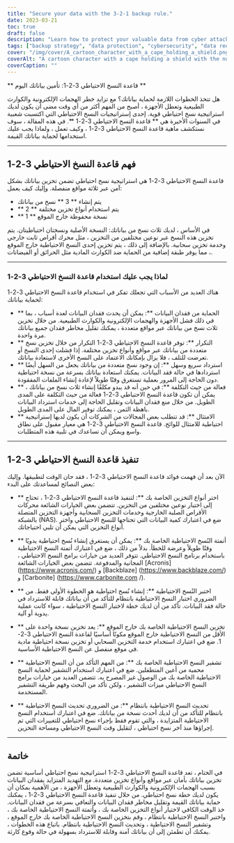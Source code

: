 ```yaml
---
title: "Secure your data with the 3-2-1 backup rule."
date: 2023-03-21
toc: true
draft: false
description: "Learn how to protect your valuable data from cyber attacks, natural disasters, and hardware failures."
tags: ["backup strategy", "data protection", "cybersecurity", "data redundancy", "data loss prevention", "data recovery", "compliance", "external hard drives", "cloud storage services", "network-attached storage", "backup software", "automated backups", "data security", "disaster recovery", "offsite backup", "redundant backups", "backup best practices", "backup solutions", "storage types", "data safety"]
cover: "/img/cover/A_cartoon_character_with_a_cape_holding_a_shield.png"
coverAlt: "A cartoon character with a cape holding a shield with the number 3 on it, while standing on top of two storage boxes, one representing a hard drive and the other a cloud, and pointing to a globe representing offsite storage."
coverCaption: ""
---
```

 ** قاعدة النسخ الاحتياطي 3-2-1: تأمين بياناتك اليوم **  هل تتخذ الخطوات اللازمة لحماية بياناتك؟ مع تزايد خطر الهجمات الإلكترونية والكوارث الطبيعية وتعطل الأجهزة ، أصبح من المهم أكثر من أي وقت مضى أن يكون لديك استراتيجية نسخ احتياطي قوية. إحدى إستراتيجيات النسخ الاحتياطي التي اكتسبت شعبية في السنوات الأخيرة هي ** قاعدة النسخ الاحتياطي 3-2-1 **. في هذه المقالة ، سوف نستكشف ماهية قاعدة النسخ الاحتياطي 3-2-1 ، وكيف تعمل ، ولماذا يجب عليك استخدامها لحماية بياناتك القيمة.  ______  ## فهم قاعدة النسخ الاحتياطي 3-2-1  قاعدة النسخ الاحتياطي 3-2-1 هي استراتيجية نسخ احتياطي تضمن تخزين بياناتك بشكل آمن عبر ثلاثة مواقع منفصلة. وإليك كيف يعمل:  - يتم إنشاء ** 3 ** نسخ من بياناتك - ** 2 ** يتم استخدام أنواع تخزين مختلفة - ** 1 ** نسخة محفوظة خارج الموقع  في الأساس ، لديك ثلاث نسخ من بياناتك: النسخة الأصلية ونسختان احتياطيتان. يتم تخزين هذه النسخ عبر نوعين مختلفين من التخزين ، مثل محرك أقراص ثابت خارجي وخدمة تخزين سحابية. بالإضافة إلى ذلك ، يتم تخزين إحدى النسخ الاحتياطية خارج الموقع ، مما يوفر طبقة إضافية من الحماية ضد الكوارث المادية مثل الحرائق أو الفيضانات.  ______   ### لماذا يجب عليك استخدام قاعدة النسخ الاحتياطي 3-2-1  هناك العديد من الأسباب التي تجعلك تفكر في استخدام قاعدة النسخ الاحتياطي 3-2-1 لحماية بياناتك:  - ** الحماية من فقدان البيانات **: يمكن أن يحدث فقدان البيانات لعدة أسباب ، بما في ذلك فشل الأجهزة والهجمات الإلكترونية والكوارث الطبيعية. من خلال تخزين ثلاث نسخ من بياناتك عبر مواقع متعددة ، يمكنك تقليل مخاطر فقدان جميع بياناتك مرة واحدة. - ** التكرار **: توفر قاعدة النسخ الاحتياطي 3-2-1 التكرار من خلال تخزين نسخ متعددة من بياناتك عبر مواقع وأنواع تخزين مختلفة. إذا فشلت إحدى النسخ أو تعرضت للتلف ، فلا يزال بإمكانك الاعتماد على النسخ الأخرى لاستعادة بياناتك. - ** استرداد سريع وسهل **: إن وجود نسخ متعددة من بياناتك يجعل من السهل أيضًا استردادها في حالة فقد البيانات. يمكنك استعادة بياناتك بسرعة من نسخة احتياطية دون الحاجة إلى المرور بعملية تستغرق وقتًا طويلاً لإعادة إنشاء الملفات المفقودة. - ** فعالة من حيث التكلفة **: في حين أنه قد يبدو مكلفًا إنشاء ثلاث نسخ من بياناتك ، يمكن أن تكون قاعدة النسخ الاحتياطي 3-2-1 فعالة من حيث التكلفة على المدى الطويل. من خلال منع فقدان البيانات وتقليل الحاجة إلى خدمات استرداد البيانات باهظة الثمن ، يمكنك توفير المال على المدى الطويل. - ** الامتثال **: قد تتطلب بعض المجالات من الشركات أن يكون لديها إستراتيجية احتياطية للامتثال للوائح. قاعدة النسخ الاحتياطي 3-2-1 هي معيار مقبول على نطاق واسع ويمكن أن تساعدك في تلبية هذه المتطلبات.  ______   ## تنفيذ قاعدة النسخ الاحتياطي 3-2-1  الآن بعد أن فهمت فوائد قاعدة النسخ الاحتياطي 3-2-1 ، فقد حان الوقت لتطبيقها. وإليك بعض النصائح لمساعدتك على البدء:  - ** اختر أنواع التخزين الخاصة بك **: لتنفيذ قاعدة النسخ الاحتياطي 3-2-1 ، تحتاج إلى اختيار نوعين مختلفين من التخزين. تتضمن بعض الخيارات الشائعة محركات الأقراص الصلبة الخارجية وخدمات التخزين السحابية وأجهزة التخزين المتصلة بالشبكة (NAS). ضع في اعتبارك كمية البيانات التي تحتاجها للنسخ الاحتياطي واختر أنواع التخزين التي يمكن أن تلبي احتياجاتك.  - ** أتمتة النُسخ الاحتياطية الخاصة بك **: يمكن أن يستغرق إنشاء نُسخ احتياطية يدويًا وقتًا طويلاً وعرضة للخطأ. بدلاً من ذلك ، ضع في اعتبارك أتمتة النسخ الاحتياطية باستخدام برنامج النسخ الاحتياطي. تتوفر العديد من خيارات برامج النسخ الاحتياطي ، المجانية والمدفوعة. تتضمن بعض الخيارات الشائعة [Acronis] (https://www.acronis.com/) و [Backblaze] (https://www.backblaze.com/) و [Carbonite] (https://www.carbonite.com /).  - ** اختبر النُسخ الاحتياطية **: إنشاء نُسخ احتياطية هو الخطوة الأولى فقط. من الضروري اختبار النسخ الاحتياطية بانتظام للتأكد من أن بياناتك قابلة للاسترداد في حالة فقد البيانات. تأكد من أن لديك خطة لاختبار النسخ الاحتياطية ، سواء كانت عملية يدوية أو آلية.  - ** تخزين النسخ الاحتياطية الخاصة بك خارج الموقع **: يعد تخزين نسخة واحدة على الأقل من النسخ الاحتياطية خارج الموقع مكونًا أساسيًا لقاعدة النسخ الاحتياطي 3-2-1. ضع في اعتبارك استخدام خدمة التخزين السحابي أو تخزين نسخة احتياطية مادية في موقع منفصل عن النسخ الاحتياطية الأساسية.  - ** تشفير النسخ الاحتياطية الخاصة بك **: من المهم التأكد من أن النسخ الاحتياطية محمية من أعين المتطفلين. ضع في اعتبارك استخدام التشفير لحماية النسخ الاحتياطية الخاصة بك من الوصول غير المصرح به. تتضمن العديد من خيارات برامج النسخ الاحتياطي ميزات التشفير ، ولكن تأكد من البحث وفهم طريقة التشفير المستخدمة.  - ** تحديث النسخ الاحتياطية بانتظام **: من الضروري تحديث النسخ الاحتياطية بانتظام للتأكد من أن لديك أحدث نسخة من بياناتك. ضع في اعتبارك استخدام النسخ الاحتياطية المتزايدة ، والتي تقوم فقط بإجراء نسخ احتياطي للتغييرات التي تم إجراؤها منذ آخر نسخ احتياطي ، لتقليل وقت النسخ الاحتياطي ومساحة التخزين.  ______  ## خاتمة  في الختام ، تعد قاعدة النسخ الاحتياطي 3-2-1 استراتيجية نسخ احتياطي أساسية تضمن تخزين بياناتك بأمان عبر مواقع وأنواع تخزين متعددة. مع التهديد المتزايد بفقدان البيانات بسبب الهجمات الإلكترونية والكوارث الطبيعية وتعطل الأجهزة ، من الأهمية بمكان أن يكون لديك خطة نسخ احتياطي. من خلال تنفيذ قاعدة النسخ الاحتياطي 3-2-1 ، يمكنك حماية بياناتك القيمة وتقليل مخاطر فقدان البيانات والتعافي بسرعة من فقدان البيانات. خذ الوقت الكافي لاختيار أنواع التخزين الخاصة بك ، وأتمتة النسخ الاحتياطية الخاصة بك ، واختبر النسخ الاحتياطية بانتظام ، وقم بتخزين النسخ الاحتياطية الخاصة بك خارج الموقع ، وتشفير النسخ الاحتياطية ، وتحديث النسخ الاحتياطية بانتظام. باتباع هذه الخطوات ، يمكنك أن تطمئن إلى أن بياناتك آمنة وقابلة للاسترداد بسهولة في حالة وقوع كارثة.